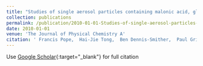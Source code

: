 ```yaml
---
title: "Studies of single aerosol particles containing malonic acid, glutaric acid, and their mixtures with sodium chloride. II. Liquid-state vapor pressures of the acids"
collection: publications
permalink: /publication/2010-01-01-Studies-of-single-aerosol-particles-containing-malonic-acid-glutaric-acid-and-their-mixtures-with-sodium-chloride-II-Liquid-state-vapor-pressures-of-the-acids
date: 2010-01-01
venue: 'The Journal of Physical Chemistry A'
citation: ' Francis Pope,  Hai-Jie Tong,  Ben Dennis-Smither,  Paul Griffiths,  Simon Clegg,  Jonathan Reid,  R Cox, &quot;Studies of single aerosol particles containing malonic acid, glutaric acid, and their mixtures with sodium chloride. II. Liquid-state vapor pressures of the acids.&quot; The Journal of Physical Chemistry A, 2010.'
---
```

Use [Google Scholar](https://scholar.google.com/scholar?q=Studies+of+single+aerosol+particles+containing+malonic+acid,+glutaric+acid,+and+their+mixtures+with+sodium+chloride.+II.+Liquid+state+vapor+pressures+of+the+acids){:target="_blank"} for full citation